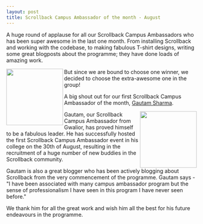```yaml
---
layout: post
title: Scrollback Campus Ambassador of the month - August
---
```


A huge round of applause for all our Scrollback Campus Ambassadors who has been super awesome in the last one month. From installing Scrollback and working with the codebase, to making fabulous T-shirt designs, writing some great blogposts about the programme; they have done loads of amazing work.
    
<!-- more -->

<img src="http://i.imgur.com/a5nS654.png" align="left" width="150">

But since we are bound to choose one winner, we decided to choose the extra-awesome one in the group!

A big shout out for our first Scrollback Campus Ambassador of the month, [Gautam Sharma](scrollbacklovers.blogspot.in). 

<img src="http://i.imgur.com/S0KsyPL.gif" align="right" width="150"/>

Gautam, our Scrollback Campus Ambassador from Gwalior, has proved himself to be a fabulous leader. He has successfully hosted the first Scrollback Campus Ambassador event in his college on the 30th of August, resulting in the recruitment of a huge number of new buddies in the Scrollback community.

Gautam is also a great blogger who has been actively blogging about Scrollback from the very commencement of the programme. Gautam says - "I have been associated with many campus ambassador program but the sense of professionalism I have seen in this program I have never seen before."

We thank him for all the great work and wish him all the best for his future endeavours in the programme.
